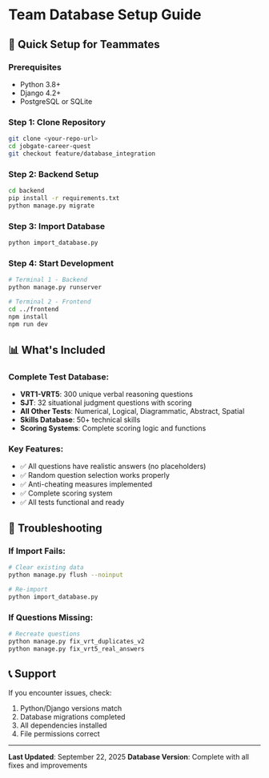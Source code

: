 # Team Database Setup Guide

## 🎯 Quick Setup for Teammates

### Prerequisites
- Python 3.8+
- Django 4.2+
- PostgreSQL or SQLite

### Step 1: Clone Repository
```bash
git clone <your-repo-url>
cd jobgate-career-quest
git checkout feature/database_integration
```

### Step 2: Backend Setup
```bash
cd backend
pip install -r requirements.txt
python manage.py migrate
```

### Step 3: Import Database
```bash
python import_database.py
```

### Step 4: Start Development
```bash
# Terminal 1 - Backend
python manage.py runserver

# Terminal 2 - Frontend  
cd ../frontend
npm install
npm run dev
```

## 📊 What's Included

### Complete Test Database:
- **VRT1-VRT5**: 300 unique verbal reasoning questions
- **SJT**: 32 situational judgment questions with scoring
- **All Other Tests**: Numerical, Logical, Diagrammatic, Abstract, Spatial
- **Skills Database**: 50+ technical skills
- **Scoring Systems**: Complete scoring logic and functions

### Key Features:
- ✅ All questions have realistic answers (no placeholders)
- ✅ Random question selection works properly
- ✅ Anti-cheating measures implemented
- ✅ Complete scoring system
- ✅ All tests functional and ready

## 🔧 Troubleshooting

### If Import Fails:
```bash
# Clear existing data
python manage.py flush --noinput

# Re-import
python import_database.py
```

### If Questions Missing:
```bash
# Recreate questions
python manage.py fix_vrt_duplicates_v2
python manage.py fix_vrt5_real_answers
```

## 📞 Support
If you encounter issues, check:
1. Python/Django versions match
2. Database migrations completed
3. All dependencies installed
4. File permissions correct

---
**Last Updated**: September 22, 2025
**Database Version**: Complete with all fixes and improvements
